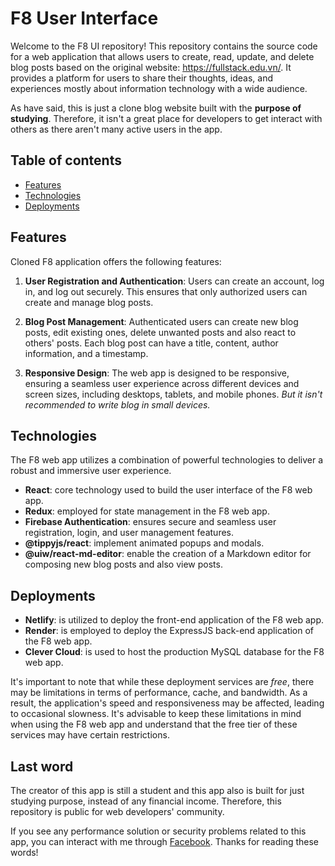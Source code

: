 # F8 User Interface

Welcome to the F8 UI repository! This repository contains the source code for a web application that allows users to create, read, update, and delete blog posts based on the original website: https://fullstack.edu.vn/. It provides a platform for users to share their thoughts, ideas, and experiences mostly about information technology with a wide audience.

As have said, this is just a clone blog website built with the **purpose of studying**. Therefore, it isn't a great place for developers to get interact with others as there aren't many active users in the app.

## Table of contents

- [Features](#features)
- [Technologies](#technologies)
- [Deployments](#deployments)

## Features

Cloned F8 application offers the following features:

1. **User Registration and Authentication**: Users can create an account, log in, and log out securely. This ensures that only authorized users can create and manage blog posts.

2. **Blog Post Management**: Authenticated users can create new blog posts, edit existing ones, delete unwanted posts and also react to others' posts. Each blog post can have a title, content, author information, and a timestamp.

3. **Responsive Design**: The web app is designed to be responsive, ensuring a seamless user experience across different devices and screen sizes, including desktops, tablets, and mobile phones. *But it isn't recommended to write blog in small devices.*


## Technologies

The F8 web app utilizes a combination of powerful technologies to deliver a robust and immersive user experience.

- **React**: core technology used to build the user interface of the F8 web app.
- **Redux**: employed for state management in the F8 web app.
- **Firebase Authentication**: ensures secure and seamless user registration, login, and user management features.
- **@tippyjs/react**: implement animated popups and modals.
- **@uiw/react-md-editor**: enable the creation of a Markdown editor for composing new blog posts and also view posts.

## Deployments

- **Netlify**: is utilized to deploy the front-end application of the F8 web app.
- **Render**: is employed to deploy the ExpressJS back-end application of the F8 web app.
- **Clever Cloud**: is used to host the production MySQL database for the F8 web app.

It's important to note that while these deployment services are *free*, there may be limitations in terms of performance, cache, and bandwidth. As a result, the application's speed and responsiveness may be affected, leading to occasional slowness. It's advisable to keep these limitations in mind when using the F8 web app and understand that the free tier of these services may have certain restrictions.

## Last word

The creator of this app is still a student and this app also is built for just studying purpose, instead of any financial income. Therefore, this repository is public for web developers' community. 

If you see any performance solution or security problems related to this app, you can interact with me through [Facebook](https://www.facebook.com/ch.phuc2909/). Thanks for reading these words!
